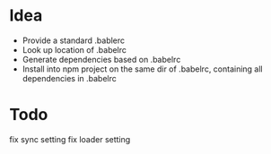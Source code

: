 # Idea

- Provide a standard .bablerc
- Look up location of .babelrc
- Generate dependencies based on .babelrc
- Install into npm project on the same dir of .babelrc, containing all dependencies in .babelrc

# Todo 
fix sync setting
fix loader setting
